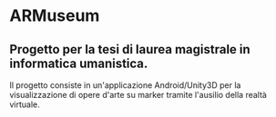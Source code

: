 # ARMuseum
## Progetto per la tesi di laurea magistrale in informatica umanistica.

Il progetto consiste in un'applicazione Android/Unity3D per la visualizzazione di opere d'arte su marker tramite l'ausilio della realtà virtuale. 
